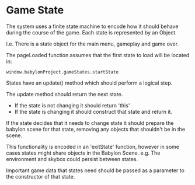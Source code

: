 Game State
==========

The system uses a finite state machine to encode how it should behave
during the course of the game.  Each state is represented by an Object.

I.e. There is a state object for the main menu, gameplay and game over.

The pageLoaded function assumes that the first state to load will be
located in:

    window.babylonProject.gameStates.startState

States have an update() method which should perform a logical step.

The update method should return the next state.
 - If the state is not changing it should return 'this'
 - If the state is changing it should construct that state and return it.

If the state decides that it needs to change state it should prepare the
babylon scene for that state, removing any objects that shouldn't be in the
scene.

This functionality is encoded in an 'exitState' function, however in some
cases states might share objects in the Babylon Scene.
    e.g. The environment and skybox could persist between states.

Important game data that states need should be passed as a parameter to the
constructor of that state.

